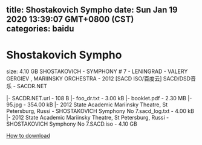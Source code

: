 
title: Shostakovich Sympho
date: Sun Jan 19 2020 13:39:07 GMT+0800 (CST)    
categories: baidu
---

# Shostakovich Sympho
size: 4.10 GB
 SHOSTAKOVICH - SYMPHONY # 7 - LENINGRAD - VALERY GERGIEV , MARIINSKY ORCHESTRA - 2012 [SACD ISO/百度云] SACD/DSD音乐 - SACDR.NET
 
|- SACDR.NET.url - 108 B
|- foo_dr.txt - 3.00 kB
|- booklet.pdf - 2.30 MB
|- 95.jpg - 354.00 kB
|- 2012 State Academic Mariinsky Theatre, St Petersburg, Russi - SHOSTAKOVICH Symphony No 7.sacd_log.txt - 4.00 kB
|- 2012 State Academic Mariinsky Theatre, St Petersburg, Russi - SHOSTAKOVICH Symphony No 7.SACD.iso - 4.10 GB

[How to download](https://bpcam.bemobtrk.com/go/2ceec3aa-1ca2-46d6-b9ff-aaa5c184517c?jno=1436)